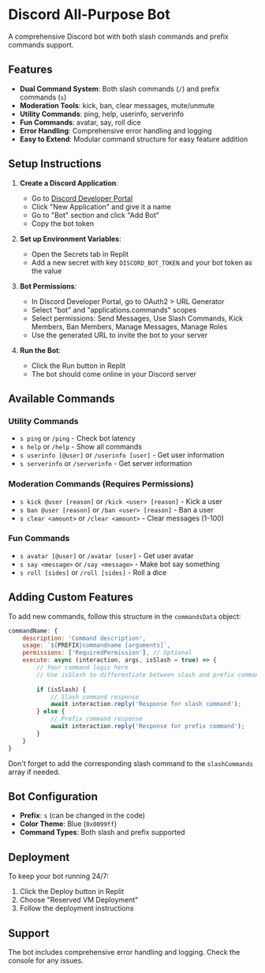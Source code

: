 
# Discord All-Purpose Bot

A comprehensive Discord bot with both slash commands and prefix commands support.

## Features

- **Dual Command System**: Both slash commands (`/`) and prefix commands (`s`)
- **Moderation Tools**: kick, ban, clear messages, mute/unmute
- **Utility Commands**: ping, help, userinfo, serverinfo
- **Fun Commands**: avatar, say, roll dice
- **Error Handling**: Comprehensive error handling and logging
- **Easy to Extend**: Modular command structure for easy feature addition

## Setup Instructions

1. **Create a Discord Application**:
   - Go to [Discord Developer Portal](https://discord.com/developers/applications)
   - Click "New Application" and give it a name
   - Go to "Bot" section and click "Add Bot"
   - Copy the bot token

2. **Set up Environment Variables**:
   - Open the Secrets tab in Replit
   - Add a new secret with key `DISCORD_BOT_TOKEN` and your bot token as the value

3. **Bot Permissions**:
   - In Discord Developer Portal, go to OAuth2 > URL Generator
   - Select "bot" and "applications.commands" scopes
   - Select permissions: Send Messages, Use Slash Commands, Kick Members, Ban Members, Manage Messages, Manage Roles
   - Use the generated URL to invite the bot to your server

4. **Run the Bot**:
   - Click the Run button in Replit
   - The bot should come online in your Discord server

## Available Commands

### Utility Commands
- `s ping` or `/ping` - Check bot latency
- `s help` or `/help` - Show all commands
- `s userinfo [@user]` or `/userinfo [user]` - Get user information
- `s serverinfo` or `/serverinfo` - Get server information

### Moderation Commands (Requires Permissions)
- `s kick @user [reason]` or `/kick <user> [reason]` - Kick a user
- `s ban @user [reason]` or `/ban <user> [reason]` - Ban a user
- `s clear <amount>` or `/clear <amount>` - Clear messages (1-100)

### Fun Commands
- `s avatar [@user]` or `/avatar [user]` - Get user avatar
- `s say <message>` or `/say <message>` - Make bot say something
- `s roll [sides]` or `/roll [sides]` - Roll a dice

## Adding Custom Features

To add new commands, follow this structure in the `commandsData` object:

```javascript
commandName: {
    description: 'Command description',
    usage: `${PREFIX}commandname [arguments]`,
    permissions: ['RequiredPermission'], // Optional
    execute: async (interaction, args, isSlash = true) => {
        // Your command logic here
        // Use isSlash to differentiate between slash and prefix commands
        
        if (isSlash) {
            // Slash command response
            await interaction.reply('Response for slash command');
        } else {
            // Prefix command response
            await interaction.reply('Response for prefix command');
        }
    }
}
```

Don't forget to add the corresponding slash command to the `slashCommands` array if needed.

## Bot Configuration

- **Prefix**: `s` (can be changed in the code)
- **Color Theme**: Blue (`0x0099ff`)
- **Command Types**: Both slash and prefix supported

## Deployment

To keep your bot running 24/7:
1. Click the Deploy button in Replit
2. Choose "Reserved VM Deployment"
3. Follow the deployment instructions

## Support

The bot includes comprehensive error handling and logging. Check the console for any issues.
